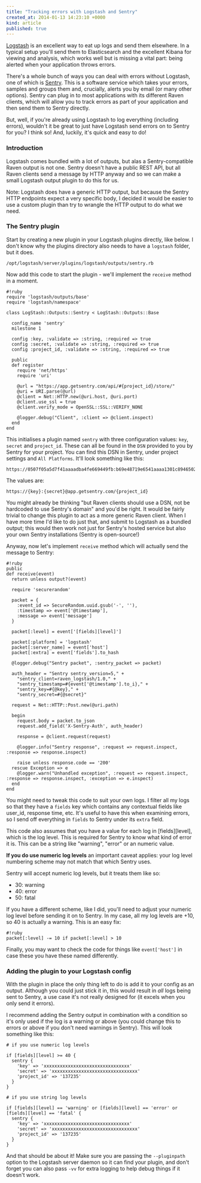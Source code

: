 ```yaml
---
title: "Tracking errors with Logstash and Sentry"
created_at: 2014-01-13 14:23:10 +0000
kind: article
published: true
---
```


[Logstash](http://logstash.net/) is an excellent way to eat up logs and send them elsewhere. In a typical setup you'll send them to Elasticsearch and the excellent Kibana for viewing and analysis, which works well but is missing a vital part: being alerted when your application throws errors.

There's a whole bunch of ways you can deal with errors without Logstash, one of which is [Sentry](https://getsentry.com/). This is a software service which takes your errors, samples and groups them and, crucially, alerts you by email (or many other options). Sentry can plug in to most applications with its different Raven clients, which will allow you to track errors as part of your application and then send them to Sentry directly.

But, well, if you're already using Logstash to log everything (including errors), wouldn't it be great to just have Logstash send errors on to Sentry for you? I think so! And, luckily, it's quick and easy to do!

<!-- more -->

### Introduction

Logstash comes bundled with a lot of outputs, but alas a Sentry-compatible Raven output is not one. Sentry doesn't have a public REST API, but all Raven clients send a message by HTTP anyway and so we can make a small Logstash output plugin to do this for us.

Note: Logstash does have a generic HTTP output, but because the Sentry HTTP endpoints expect a very specific body, I decided it would be easier to use a custom plugin than try to wrangle the HTTP output to do what we need.

### The Sentry plugin

Start by creating a new plugin in your Logstash plugins directly, like below. I don't know why the plugins directory also needs to have a `logstash` folder, but it does.

    /opt/logstash/server/plugins/logstash/outputs/sentry.rb

Now add this code to start the plugin - we'll implement the `receive` method in a moment.

    #!ruby
    require 'logstash/outputs/base'
    require 'logstash/namespace'

    class LogStash::Outputs::Sentry < LogStash::Outputs::Base

      config_name 'sentry'
      milestone 1

      config :key, :validate => :string, :required => true
      config :secret, :validate => :string, :required => true
      config :project_id, :validate => :string, :required => true

      public
      def register
        require 'net/https'
        require 'uri'
        
        @url = "https://app.getsentry.com/api/#{project_id}/store/"
        @uri = URI.parse(@url)
        @client = Net::HTTP.new(@uri.host, @uri.port)
        @client.use_ssl = true
        @client.verify_mode = OpenSSL::SSL::VERIFY_NONE

        @logger.debug("Client", :client => @client.inspect)
      end
    end

This initialises a plugin named `sentry` with three configuration values: `key`, `secret` and `project_id`. These can all be found in the `DSN` provided to you by Sentry for your project. You can find this DSN in Sentry, under project settings and `All Platforms`. It'll look something like this:

    https://0507f05a5d7f41aaaadba4fe669449fb:b69e48719e6541aaaa1301c8946502be@app.getsentry.com/371923

The values are:

    https://{key}:{secret}@app.getsentry.com/{project_id}

You might already be thinking "but Raven clients should use a DSN, not be hardcoded to use Sentry's domain" and you'd be right. It would be fairly trivial to change this plugin to act as a more generic Raven client. When I have more time I'd like to do just that, and submit to Logstash as a bundled output; this would then work not just for Sentry's hosted service but also your own Sentry installations (Sentry is open-source!)

Anyway, now let's implement `receive` method which will actually send the message to Sentry:

    #!ruby
    public
    def receive(event)
      return unless output?(event)

      require 'securerandom'

      packet = {
        :event_id => SecureRandom.uuid.gsub('-', ''),
        :timestamp => event['@timestamp'],
        :message => event['message']
      }

      packet[:level] = event['[fields][level]']

      packet[:platform] = 'logstash'
      packet[:server_name] = event['host']
      packet[:extra] = event['fields'].to_hash

      @logger.debug("Sentry packet", :sentry_packet => packet)

      auth_header = "Sentry sentry_version=5," +
        "sentry_client=raven_logstash/1.0," +
        "sentry_timestamp=#{event['@timestamp'].to_i}," +
        "sentry_key=#{@key}," +
        "sentry_secret=#{@secret}"

      request = Net::HTTP::Post.new(@uri.path)

      begin
        request.body = packet.to_json
        request.add_field('X-Sentry-Auth', auth_header)

        response = @client.request(request)

        @logger.info("Sentry response", :request => request.inspect, :response => response.inspect)

        raise unless response.code == '200'
      rescue Exception => e
        @logger.warn("Unhandled exception", :request => request.inspect, :response => response.inspect, :exception => e.inspect)
      end
    end

You might need to tweak this code to suit your own logs. I filter all my logs so that they have a `fields` key which contains any contextual fields like user_id, response time, etc. It's useful to have this when examining errors, so I send off everything in `fields` to Sentry under its `extra` field.

This code also assumes that you have a value for each log in [fields][level], which is the log level. This is required for Sentry to know what kind of error it is. This can be a string like "warning", "error" or an numeric value.

**If you do use numeric log levels** an important caveat applies: your log level numbering scheme may not match that which Sentry uses.

Sentry will accept numeric log levels, but it treats them like so:

* 30: warning
* 40: error
* 50: fatal

If you have a different scheme, like I did, you'll need to adjust your numeric log level before sending it on to Sentry. In my case, all my log levels are +10, so 40 is actually a warning. This is an easy fix:

    #!ruby
    packet[:level] -= 10 if packet[:level] > 10

Finally, you may want to check the code for things like `event['host']` in case these you have these named differently.

### Adding the plugin to your Logstash config

With the plugin in place the only thing left to do is add it to your config as an output. Although you could just stick it in, this would result in *all* logs being sent to Sentry, a use case it's not really designed for (it excels when you only send it errors).

I recommend adding the Sentry output in combination with a condition so it's only used if the log is a warning or above (you could change this to errors or above if you don't need warnings in Sentry). This will look something like this:

    # if you use numeric log levels

    if [fields][level] >= 40 {
      sentry {
        'key' => 'xxxxxxxxxxxxxxxxxxxxxxxxxxxxxxxx'
        'secret' => 'xxxxxxxxxxxxxxxxxxxxxxxxxxxxxxxx'
        'project_id' => '137235'
      }
    }

    # if you use string log levels

    if [fields][level] == 'warning' or [fields][level] == 'error' or [fields][level] == 'fatal' {
      sentry {
        'key' => 'xxxxxxxxxxxxxxxxxxxxxxxxxxxxxxxx'
        'secret' => 'xxxxxxxxxxxxxxxxxxxxxxxxxxxxxxxx'
        'project_id' => '137235'
      }
    }

And that should be about it! Make sure you are passing the `--pluginpath` option to the Logstash server daemon so it can find your plugin, and don't forget you can also pass `-vv` for extra logging to help debug things if it doesn't work.